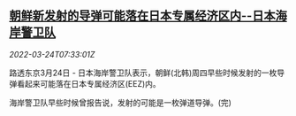 <!--1648108863000-->
[朝鲜新发射的导弹可能落在日本专属经济区内--日本海岸警卫队](https://cn.reuters.com/article/north-korea-japan-missile-0324-thur-idCNKCS2LL0LP)
------

<div><i>2022-03-24T07:33:01Z</i></div><p>路透东京3月24日 - 日本海岸警卫队表示，朝鲜(北韩)周四早些时候发射的一枚导弹看起来可能落在日本专属经济区(EEZ)内。</p><p>海岸警卫队早些时候曾报告说，发射的可能是一枚弹道导弹。(完)</p>

